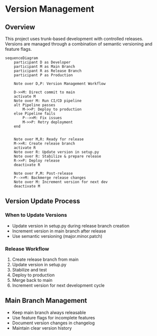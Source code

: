 # Version Management

## Overview
This project uses trunk-based development with controlled releases. Versions are managed through a combination of semantic versioning and feature flags.

```mermaid
sequenceDiagram
    participant D as Developer
    participant M as Main Branch
    participant R as Release Branch
    participant P as Production
    
    Note over D,P: Version Management Workflow
    
    D->>M: Direct commit to main
    activate M
    Note over M: Run CI/CD pipeline
    alt Pipeline passes
        M->>P: Deploy to production
    else Pipeline fails
        P-->>M: Fix issues
        M->>P: Retry deployment
    end
    
    
    Note over M,R: Ready for release
    M->>R: Create release branch
    activate R
    Note over R: Update version in setup.py
    Note over R: Stabilize & prepare release
    R->>P: Deploy release
    deactivate R
    
    Note over P,M: Post-release
    P-->>M: Backmerge release changes
    Note over M: Increment version for next dev
    deactivate M
```

## Version Update Process
### When to Update Versions
- Update version in setup.py during release branch creation
- Increment version in main branch after release
- Use semantic versioning (major.minor.patch)

### Release Workflow
1. Create release branch from main
2. Update version in setup.py
3. Stabilize and test
4. Deploy to production
5. Merge back to main
6. Increment version for next development cycle

## Main Branch Management
- Keep main branch always releasable
- Use feature flags for incomplete features
- Document version changes in changelog
- Maintain clear version history